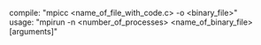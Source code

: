 compile:    "mpicc <name_of_file_with_code.c> -o <binary_file>" \
usage:      "mpirun -n <number_of_processes> <name_of_binary_file> [arguments]"
